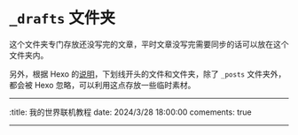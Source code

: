 # `_drafts` 文件夹

这个文件夹专门存放还没写完的文章，平时文章没写完需要同步的话可以放在这个文件夹内。  

另外，根据 Hexo 的[说明](https://hexo.io/zh-cn/docs/setup#:~:text=%E9%99%A4%20_posts%20%E6%96%87%E4%BB%B6%E5%A4%B9%E4%B9%8B%E5%A4%96%EF%BC%8C%E5%BC%80%E5%A4%B4%E5%91%BD%E5%90%8D%E4%B8%BA%20_%20(%E4%B8%8B%E5%88%92%E7%BA%BF)%E7%9A%84%E6%96%87%E4%BB%B6%20/%20%E6%96%87%E4%BB%B6%E5%A4%B9%E5%92%8C%E9%9A%90%E8%97%8F%E7%9A%84%E6%96%87%E4%BB%B6%E5%B0%86%E4%BC%9A%E8%A2%AB%E5%BF%BD%E7%95%A5%E3%80%82)，下划线开头的文件和文件夹，除了 `_posts` 文件夹外，都会被 Hexo 忽略，可以利用这点存放一些临时素材。

---
:title: 我的世界联机教程
date: 2024/3/28 18:00:00
comements: true

---